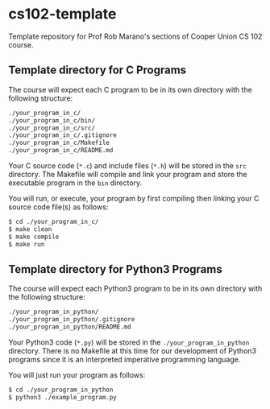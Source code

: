 # cs102-template
Template repository for Prof Rob Marano's sections of Cooper Union CS 102 course.

## Template directory for C Programs
The course will expect each C program to be in its own directory with the following structure:
```bash
./your_program_in_c/
./your_program_in_c/bin/
./your_program_in_c/src/
./your_program_in_c/.gitignore
./your_program_in_c/Makefile
./your_program_in_c/README.md
```

Your C source code (```*.c```) and include files (```*.h```) will be stored in the ```src``` directory. The Makefile will compile and link your program and store the executable program in the ```bin``` directory.

You will run, or execute, your program by first compiling then linking your C source code file(s) as follows:
```bash
$ cd ./your_program_in_c/
$ make clean
$ make compile
$ make run
```
 
## Template directory for Python3 Programs
The course will expect each Python3 program to be in its own directory with the following structure:
```bash
./your_program_in_python/
./your_program_in_python/.gitignore
./your_program_in_python/README.md
```
Your Python3 code (```*.py```) will be stored in the ```./your_program_in_python``` directory. There is no Makefile at this time for our development of Python3 programs since it is an interpreted imperative programming language.

You will just run your program as follows:
```bash
$ cd ./your_program_in_python
$ python3 ./example_program.py
```



